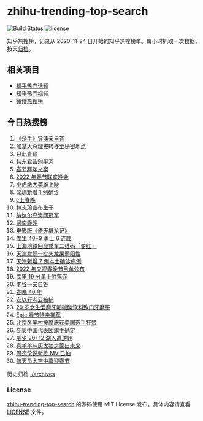 # zhihu-trending-top-search

[![Build Status](https://github.com/justjavac/zhihu-trending-top-search/workflows/ci/badge.svg?branch=main)](https://github.com/justjavac/zhihu-trending-top-search/actions)
[![license](https://img.shields.io/github/license/justjavac/zhihu-trending-top-search)](https://github.com/justjavac/zhihu-trending-top-search/blob/main/LICENSE)

知乎热搜榜，记录从 2020-11-24 日开始的知乎热搜榜单。每小时抓取一次数据，按天[归档](./archives)。

## 相关项目

- [知乎热门话题](https://github.com/justjavac/zhihu-trending-hot-questions)
- [知乎热门视频](https://github.com/justjavac/zhihu-trending-hot-video)
- [微博热搜榜](https://github.com/justjavac/weibo-trending-hot-search)

## 今日热搜榜

<!-- BEGIN -->
<!-- 最后更新时间 Tue Feb 01 2022 16:16:11 GMT+0800 (China Standard Time) -->

1. [《杀手》导演亲自答](https://www.zhihu.com/search?q=这个杀手不太冷静)
1. [加拿大总理被转移至秘密地点](https://www.zhihu.com/search?q=加拿大总理)
1. [只此青绿](https://www.zhihu.com/search?q=只此青绿)
1. [韩东君告别平河](https://www.zhihu.com/search?q=长津湖)
1. [春节拜年文案](https://www.zhihu.com/search?q=拜年文案)
1. [2022 年春节联欢晚会](https://www.zhihu.com/search?q=2022年央视春晚)
1. [小虎墩大英雄上映](https://www.zhihu.com/search?q=小虎墩大英雄)
1. [深圳新增 1 例确诊](https://www.zhihu.com/search?q=深圳疫情)
1. [c上春晚](https://www.zhihu.com/search?q=三星堆)
1. [林志玲宣布生子](https://www.zhihu.com/search?q=林志玲)
1. [纳达尔夺澳网冠军](https://www.zhihu.com/search?q=纳达尔)
1. [河南春晚](https://www.zhihu.com/search?q=河南春晚)
1. [电影版《倚天屠龙记》](https://www.zhihu.com/search?q=倚天屠龙记)
1. [库里 40+9 勇士 6 连胜](https://www.zhihu.com/search?q=勇士)
1. [上海地铁回应乘车二维码「变红」](https://www.zhihu.com/search?q=上海地铁二维码)
1. [天津发现一批火龙果弱阳性](https://www.zhihu.com/search?q=火龙果弱阳性)
1. [天津新增 7 例本土确诊病例](https://www.zhihu.com/search?q=天津疫情)
1. [2022 年央视春晚节目单公布](https://www.zhihu.com/search?q=春晚节目单)
1. [库里 19 分勇士胜篮网](https://www.zhihu.com/search?q=勇士)
1. [李谷一亲自答](https://www.zhihu.com/search?q=李谷一)
1. [春晚 40 年](https://www.zhihu.com/search?q=春晚40年)
1. [安以轩老公被捕](https://www.zhihu.com/search?q=安以轩老公)
1. [20 岁女生爱磨牙喝碳酸饮料致门牙磨平](https://www.zhihu.com/search?q=碳酸饮料)
1. [Epic 春节特卖推荐](https://www.zhihu.com/search?q=Epic)
1. [北京冬奥村按摩床获美国选手狂赞](https://www.zhihu.com/search?q=北京冬奥村)
1. [冬奥中国代表团旗手确定](https://www.zhihu.com/search?q=冬奥会旗手)
1. [威少 20+12 湖人遭逆转](https://www.zhihu.com/search?q=湖人)
1. [喜羊羊与灰太狼之筐出未来](https://www.zhihu.com/search?q=喜羊羊与灰太狼)
1. [周杰伦说新歌 MV 已拍](https://www.zhihu.com/search?q=周杰伦新歌)
1. [航天员太空中喜迎春节](https://www.zhihu.com/search?q=航天员太空过年)

<!-- END -->

历史归档 [./archives](./archives)

### License

[zhihu-trending-top-search](https://github.com/justjavac/zhihu-trending-top-search)
的源码使用 MIT License 发布。具体内容请查看 [LICENSE](./LICENSE) 文件。
